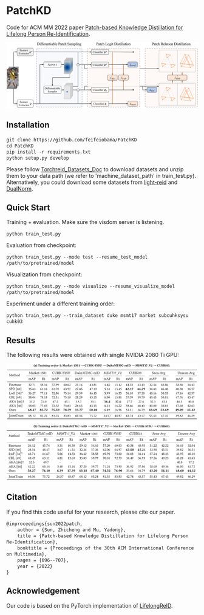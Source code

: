 # PatchKD
Code for ACM MM 2022 paper [Patch-based Knowledge Distillation for Lifelong Person Re-Identification](http://www.muyadong.com/paper/acmmm22_sunzc.pdf).

![Framework](figs/framework.png)

## Installation
```shell
git clone https://github.com/feifeiobama/PatchKD
cd PatchKD
pip install -r requirements.txt
python setup.py develop
```

Please follow [Torchreid_Datasets_Doc](https://kaiyangzhou.github.io/deep-person-reid/datasets.html) to download datasets and unzip them to your data path (we refer to 'machine_dataset_path' in train_test.py). Alternatively, you could download some datasets from [light-reid](https://github.com/wangguanan/light-reid) and [DualNorm](https://github.com/BJTUJia/person_reID_DualNorm).

## Quick Start
Training + evaluation. Make sure the visdom server is listening.
```shell
python train_test.py
```

Evaluation from checkpoint:
```shell
python train_test.py --mode test --resume_test_model /path/to/pretrained/model
```

Visualization from checkpoint:
```shell
python train_test.py --mode visualize --resume_visualize_model /path/to/pretrained/model
```

Experiment under a different training order:
```shell
python train_test.py --train_dataset duke msmt17 market subcuhksysu cuhk03
```

## Results
The following results were obtained with single NVIDIA 2080 Ti GPU:

![Results](figs/results.png)

## Citation
If you find this code useful for your research, please cite our paper.
```
@inproceedings{sun2022patch,
    author = {Sun, Zhicheng and Mu, Yadong},
    title = {Patch-based Knowledge Distillation for Lifelong Person Re-Identification},
    booktitle = {Proceedings of the 30th ACM International Conference on Multimedia},
    pages = {696--707},
    year = {2022}
}
```

## Acknowledgement
Our code is based on the PyTorch implementation of [LifelongReID](https://github.com/TPCD/LifelongReID).
